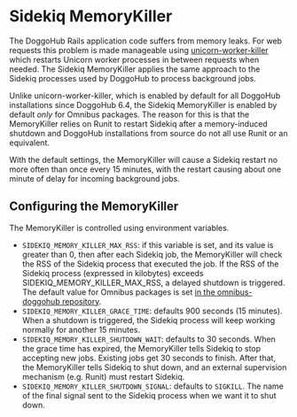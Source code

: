 # Sidekiq MemoryKiller

The DoggoHub Rails application code suffers from memory leaks. For web requests
this problem is made manageable using
[unicorn-worker-killer](https://github.com/kzk/unicorn-worker-killer) which
restarts Unicorn worker processes in between requests when needed. The Sidekiq
MemoryKiller applies the same approach to the Sidekiq processes used by DoggoHub
to process background jobs.

Unlike unicorn-worker-killer, which is enabled by default for all DoggoHub
installations since DoggoHub 6.4, the Sidekiq MemoryKiller is enabled by default
_only_ for Omnibus packages. The reason for this is that the MemoryKiller
relies on Runit to restart Sidekiq after a memory-induced shutdown and DoggoHub
installations from source do not all use Runit or an equivalent.

With the default settings, the MemoryKiller will cause a Sidekiq restart no
more often than once every 15 minutes, with the restart causing about one
minute of delay for incoming background jobs.

## Configuring the MemoryKiller

The MemoryKiller is controlled using environment variables.

- `SIDEKIQ_MEMORY_KILLER_MAX_RSS`: if this variable is set, and its value is
  greater than 0, then after each Sidekiq job, the MemoryKiller will check the
  RSS of the Sidekiq process that executed the job. If the RSS of the Sidekiq
  process (expressed in kilobytes) exceeds SIDEKIQ_MEMORY_KILLER_MAX_RSS, a
  delayed shutdown is triggered. The default value for Omnibus packages is set
  [in the omnibus-doggohub
  repository](https://doggohub.com/doggohub-org/omnibus-doggohub/blob/master/files/doggohub-cookbooks/doggohub/attributes/default.rb).
- `SIDEKIQ_MEMORY_KILLER_GRACE_TIME`: defaults 900 seconds (15 minutes). When
  a shutdown is triggered, the Sidekiq process will keep working normally for
  another 15 minutes.
- `SIDEKIQ_MEMORY_KILLER_SHUTDOWN_WAIT`: defaults to 30 seconds. When the grace
  time has expired, the MemoryKiller tells Sidekiq to stop accepting new jobs.
  Existing jobs get 30 seconds to finish. After that, the MemoryKiller tells
  Sidekiq to shut down, and an external supervision mechanism (e.g. Runit) must
  restart Sidekiq.
- `SIDEKIQ_MEMORY_KILLER_SHUTDOWN_SIGNAL`: defaults to `SIGKILL`. The name of
  the final signal sent to the Sidekiq process when we want it to shut down.
